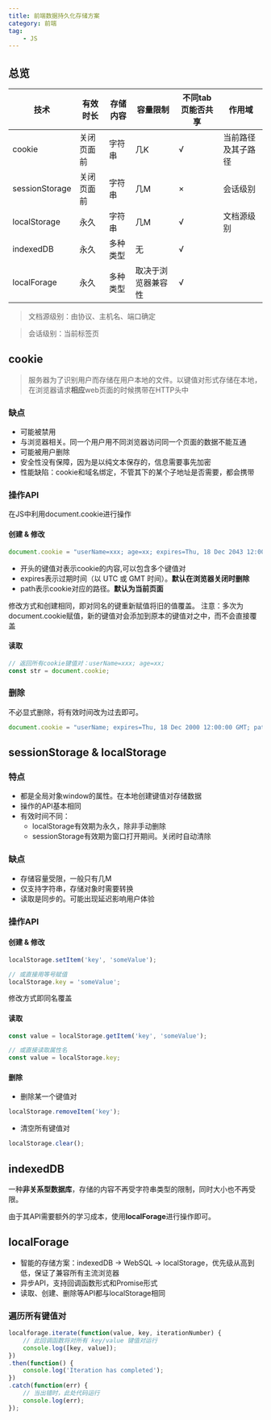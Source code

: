 ```yaml
---
title: 前端数据持久化存储方案
category: 前端
tag:
    - JS
--- 
```


## 总览

| 技术           | 有效时长   | 存储内容 | 容量限制           | 不同tab页能否共享 | 作用域             |
| -------------- | ---------- | -------- | ------------------ | ----------------- | ------------------ |
| cookie         | 关闭页面前 | 字符串   | 几K                | √                 | 当前路径及其子路径 |
| sessionStorage | 关闭页面前 | 字符串   | 几M                | ×                 | 会话级别           |
| localStorage   | 永久       | 字符串   | 几M                | √                 | 文档源级别         |
| indexedDB      | 永久       | 多种类型 | 无                 | √                 |                    |
| localForage    | 永久       | 多种类型 | 取决于浏览器兼容性 | √                 |                    |

> 文档源级别：由协议、主机名、端口确定

> 会话级别：当前标签页

## cookie

> 服务器为了识别用户而存储在用户本地的文件。以键值对形式存储在本地，在浏览器请求**相应**web页面的时候携带在HTTP头中

### 缺点
- 可能被禁用
- 与浏览器相关。同一个用户用不同浏览器访问同一个页面的数据不能互通
- 可能被用户删除
- 安全性没有保障，因为是以纯文本保存的，信息需要事先加密
- 性能缺陷：cookie和域名绑定，不管其下的某个子地址是否需要，都会携带



### 操作API

在JS中利用document.cookie进行操作

#### 创建 & 修改

```javascript
document.cookie = "userName=xxx; age=xx; expires=Thu, 18 Dec 2043 12:00:00 GMT; path=/";
```
- 开头的键值对表示cookie的内容,可以包含多个键值对
- expires表示过期时间（以 UTC 或 GMT 时间）。**默认在浏览器关闭时删除**
- path表示cookie对应的路径。**默认为当前页面**

修改方式和创建相同，即对同名的键重新赋值将旧的值覆盖。
注意：多次为document.cookie赋值，新的键值对会添加到原本的键值对之中，而不会直接覆盖


#### 读取

```javascript
// 返回所有cookie键值对：userName=xxx; age=xx;
const str = document.cookie;
```

### 删除

不必显式删除，将有效时间改为过去即可。
```javascript
document.cookie = "userName; expires=Thu, 18 Dec 2000 12:00:00 GMT; path=/";
```



## sessionStorage & localStorage

### 特点
- 都是全局对象window的属性。在本地创建键值对存储数据
- 操作的API基本相同
- 有效时间不同：
  - localStorage有效期为永久，除非手动删除
  - sessionStorage有效期为窗口打开期间。关闭时自动清除

### 缺点
- 存储容量受限，一般只有几M
- 仅支持字符串，存储对象时需要转换
- 读取是同步的。可能出现延迟影响用户体验



### 操作API
#### 创建 & 修改
```javascript
localStorage.setItem('key', 'someValue');

// 或直接用等号赋值
localStorage.key = 'someValue';
```
修改方式即同名覆盖

#### 读取
```javascript
const value = localStorage.getItem('key', 'someValue');

// 或直接读取属性名
const value = localStorage.key;
```

#### 删除
- 删除某一个键值对
```javascript
localStorage.removeItem('key');
```
- 清空所有键值对
```javascript
localStorage.clear();
```



## indexedDB

一种**非关系型数据库**，存储的内容不再受字符串类型的限制，同时大小也不再受限。

由于其API需要额外的学习成本，使用**localForage**进行操作即可。



## localForage

- 智能的存储方案：indexedDB ->  WebSQL  -> localStorage，优先级从高到低，保证了兼容所有主流浏览器
- 异步API，支持回调函数形式和Promise形式
- 读取、创建、删除等API都与localStorage相同


### 遍历所有键值对

```javascript
localforage.iterate(function(value, key, iterationNumber) {
    // 此回调函数将对所有 key/value 键值对运行
    console.log([key, value]);
})
.then(function() {
    console.log('Iteration has completed');
})
.catch(function(err) {
    // 当出错时，此处代码运行
    console.log(err);
});
```